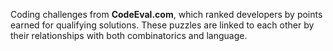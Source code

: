 Coding challenges from **CodeEval.com**, which ranked developers by points earned for qualifying solutions. These puzzles are linked to each other by their relationships with both combinatorics and language.